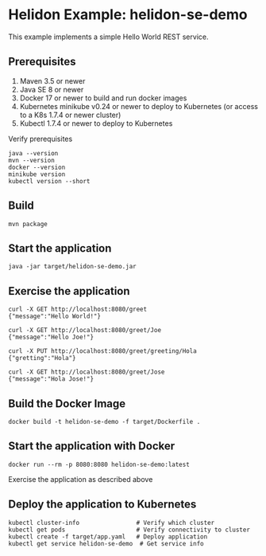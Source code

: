 
# Helidon Example: helidon-se-demo

This example implements a simple Hello World REST service.

## Prerequisites

1. Maven 3.5 or newer
2. Java SE 8 or newer
3. Docker 17 or newer to build and run docker images
4. Kubernetes minikube v0.24 or newer to deploy to Kubernetes (or access to a K8s 1.7.4 or newer cluster)
5. Kubectl 1.7.4 or newer to deploy to Kubernetes

Verify prerequisites
```
java --version
mvn --version
docker --version
minikube version
kubectl version --short
```

## Build

```
mvn package
```

## Start the application

```
java -jar target/helidon-se-demo.jar
```

## Exercise the application

```
curl -X GET http://localhost:8080/greet
{"message":"Hello World!"}

curl -X GET http://localhost:8080/greet/Joe
{"message":"Hello Joe!"}

curl -X PUT http://localhost:8080/greet/greeting/Hola
{"gretting":"Hola"}

curl -X GET http://localhost:8080/greet/Jose
{"message":"Hola Jose!"}
```

## Build the Docker Image

```
docker build -t helidon-se-demo -f target/Dockerfile .
```

## Start the application with Docker

```
docker run --rm -p 8080:8080 helidon-se-demo:latest
```

Exercise the application as described above

## Deploy the application to Kubernetes

```
kubectl cluster-info                # Verify which cluster
kubectl get pods                    # Verify connectivity to cluster
kubectl create -f target/app.yaml   # Deploy application
kubectl get service helidon-se-demo  # Get service info
```

